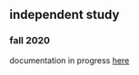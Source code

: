 ## independent study
### fall 2020

documentation in progress [here](https://www.notion.so/independent-study-92c57c8cebef4db28371bf5e4f9c5547)
